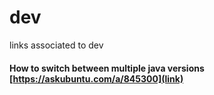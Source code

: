 # dev
links associated to dev

#### How to switch between multiple java versions [https://askubuntu.com/a/845300](link)

